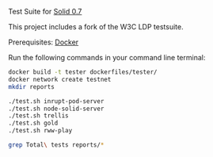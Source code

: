 Test Suite for [Solid 0.7](https://github.com/solid/solid-spec/blob/c9a8214/README.md)

This project includes a fork of the W3C LDP testsuite.

Prerequisites: [Docker](https://docs.docker.com/install/)

Run the following commands in your command line terminal:

```sh
docker build -t tester dockerfiles/tester/
docker network create testnet
mkdir reports

./test.sh inrupt-pod-server
./test.sh node-solid-server
./test.sh trellis
./test.sh gold 
./test.sh rww-play

grep Total\ tests reports/*

```
